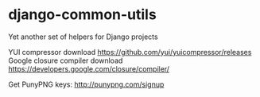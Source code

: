 django-common-utils
===================

Yet another set of helpers for Django projects

YUI compressor download https://github.com/yui/yuicompressor/releases
Google closure compiler download https://developers.google.com/closure/compiler/

Get PunyPNG keys: http://punypng.com/signup
